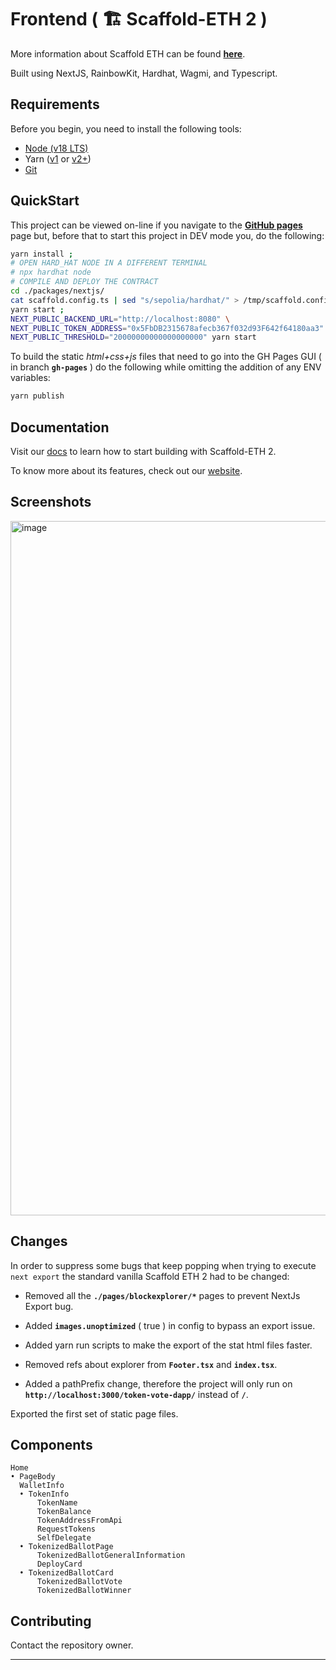 # Frontend ( 🏗 Scaffold-ETH 2 )

More information about Scaffold ETH can be found **[here](https://docs.scaffoldeth.io)**.

Built using NextJS, RainbowKit, Hardhat, Wagmi, and Typescript.

## Requirements

Before you begin, you need to install the following tools:

- [Node (v18 LTS)](https://nodejs.org/en/download/)
- Yarn ([v1](https://classic.yarnpkg.com/en/docs/install/) or [v2+](https://yarnpkg.com/getting-started/install))
- [Git](https://git-scm.com/downloads)

## QuickStart

This project can be viewed on-line if you navigate to the **[GitHub pages](https://andysign.github.io/token-vote-dapp/)** page but, before that to start this project in DEV mode you, do the following:

```sh
yarn install ;
# OPEN HARD_HAT NODE IN A DIFFERENT TERMINAL
# npx hardhat node
# COMPILE AND DEPLOY THE CONTRACT
cd ./packages/nextjs/
cat scaffold.config.ts | sed "s/sepolia/hardhat/" > /tmp/scaffold.config.ts && cp /tmp/scaffold.config.ts .
yarn start ;
NEXT_PUBLIC_BACKEND_URL="http://localhost:8080" \
NEXT_PUBLIC_TOKEN_ADDRESS="0x5FbDB2315678afecb367f032d93F642f64180aa3" \
NEXT_PUBLIC_THRESHOLD="20000000000000000000" yarn start
```

To build the static _html+css+js_ files that need to go into the GH Pages GUI ( in branch **`gh-pages`** ) do the following while omitting the addition of any ENV variables:

```sh
yarn publish
```

## Documentation

Visit our [docs](https://docs.scaffoldeth.io) to learn how to start building with Scaffold-ETH 2.

To know more about its features, check out our [website](https://scaffoldeth.io).

## Screenshots

<img width="1111" alt="image" src="https://github.com/andysign/token-vote-dapp/assets/11134288/1b86c4d9-ff87-42f7-abc2-7c9f03515801">

## Changes

In order to suppress some bugs that keep popping when trying to execute `next export` the standard vanilla Scaffold ETH 2 had to be changed:

* Removed all the **`./pages/blockexplorer/*`** pages to prevent NextJs Export bug.

* Added **`images.unoptimized`** ( true ) in config to bypass an export issue.

* Added yarn run scripts to make the export of the stat html files faster.

* Removed refs about explorer from **`Footer.tsx`** and **`index.tsx`**.

* Added a pathPrefix change, therefore the project will only run on **`http://localhost:3000/token-vote-dapp/`** instead of **`/`**.

Exported the first set of static page files.

## Components

```
Home
• PageBody
  WalletInfo
  • TokenInfo
      TokenName
      TokenBalance
      TokenAddressFromApi
      RequestTokens
      SelfDelegate
  • TokenizedBallotPage
      TokenizedBallotGeneralInformation
      DeployCard
  • TokenizedBallotCard
      TokenizedBallotVote
      TokenizedBallotWinner
```

## Contributing

Contact the repository owner.

---
